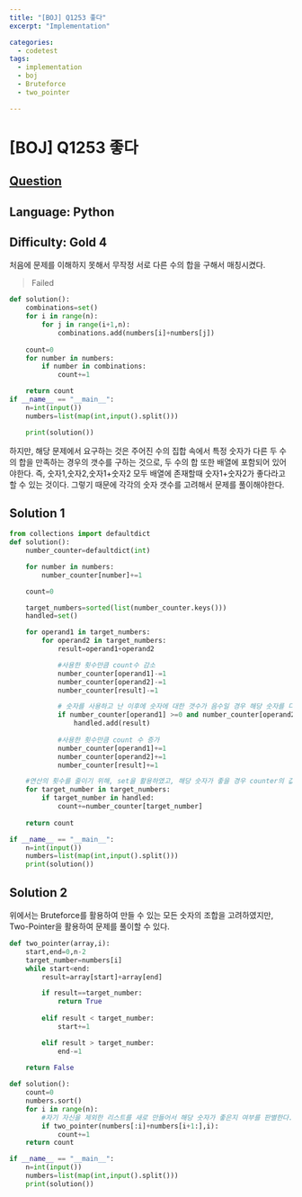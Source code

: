 ```yaml
---
title: "[BOJ] Q1253 좋다"
excerpt: "Implementation"

categories:
  - codetest
tags:
  - implementation
  - boj
  - Bruteforce
  - two_pointer

---
```

# [BOJ] Q1253 좋다
## [Question](https://www.acmicpc.net/problem/1253)
## Language: Python
## Difficulty: Gold 4

처음에 문제를 이해하지 못해서 무작정 서로 다른 수의 합을 구해서 매칭시켰다.

> Failed

```python
def solution():
    combinations=set()
    for i in range(n):
        for j in range(i+1,n):
            combinations.add(numbers[i]+numbers[j])
    
    count=0
    for number in numbers:
        if number in combinations:
            count+=1

    return count
if __name__ == "__main__":
    n=int(input())
    numbers=list(map(int,input().split()))

    print(solution())
```

하지만, 해당 문제에서 요구하는 것은 주어진 수의 집합 속에서 특정 숫자가 다른 두 수의 합을 만족하는 경우의 갯수를 구하는 것으로, 두 수의 합 또한 배열에 포함되어 있어야한다. 즉, 숫자1,숫자2,숫자1+숫자2 모두 배열에 존재할때 숫자1+숫자2가 좋다라고 할 수 있는 것이다. 그렇기 때문에 각각의 숫자 갯수를 고려해서 문제를 풀이해야한다.

## Solution 1

```python
from collections import defaultdict
def solution():
    number_counter=defaultdict(int)

    for number in numbers:
        number_counter[number]+=1

    count=0

    target_numbers=sorted(list(number_counter.keys()))
    handled=set()

    for operand1 in target_numbers:
        for operand2 in target_numbers:
            result=operand1+operand2

            #사용한 횟수만큼 count수 감소
            number_counter[operand1]-=1
            number_counter[operand2]-=1
            number_counter[result]-=1

            # 숫자를 사용하고 난 이후에 숫자에 대한 갯수가 음수일 경우 해당 숫자를 다른 두 수의 합으로 나타내지 못함을 의미하기 때문에 해당 숫자는 좋다라고 할 수 없다.
            if number_counter[operand1] >=0 and number_counter[operand2] >=0 and number_counter[result] >=0:
                handled.add(result)
            
            #사용한 횟수만큼 count 수 증가
            number_counter[operand1]+=1
            number_counter[operand2]+=1
            number_counter[result]+=1

    #연산의 횟수를 줄이기 위해, set을 활용하였고, 해당 숫자가 좋을 경우 counter의 값을 추가시킨다.
    for target_number in target_numbers:
        if target_number in handled:
            count+=number_counter[target_number]
    
    return count

if __name__ == "__main__":
    n=int(input())
    numbers=list(map(int,input().split()))
    print(solution())
```

## Solution 2

위에서는 Bruteforce를 활용하여 만들 수 있는 모든 숫자의 조합을 고려하였지만, Two-Pointer을 활용하여 문제를 풀이할 수 있다.

```python
def two_pointer(array,i):
    start,end=0,n-2
    target_number=numbers[i]
    while start<end:
        result=array[start]+array[end]

        if result==target_number:
            return True
        
        elif result < target_number:
            start+=1

        elif result > target_number:
            end-=1
    
    return False

def solution():
    count=0
    numbers.sort()
    for i in range(n):
        #자기 자신을 제외한 리스트를 새로 만들어서 해당 숫자가 좋은지 여부를 판별한다.
        if two_pointer(numbers[:i]+numbers[i+1:],i):
            count+=1
    return count

if __name__ == "__main__":
    n=int(input())
    numbers=list(map(int,input().split()))
    print(solution())
```
